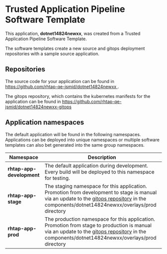 # Trusted Application Pipeline Software Template

This application, **dotnet14824newxx**, was created from a Trusted Application Pipeline Software Template.

The software templates create a new source and gitops deployment repositories with a sample source application. 

## Repositories

The source code for your application can be found in [https://github.com/rhtap-qe-jsmid/dotnet14824newxx ](https://github.com/rhtap-qe-jsmid/dotnet14824newxx ).
 
The gitops repository, which contains the kubernetes manifests for the application can be found in 
[https://github.com/rhtap-qe-jsmid/dotnet14824newxx-gitops ](https://github.com/rhtap-qe-jsmid/dotnet14824newxx-gitops ) 

## Application namespaces 

The default application will be found in the following namespaces. Applications can be deployed into unique namespaces or multiple software templates can also bet generated into the same group namespaces.  

|  Namespace   |  Description   |  
| -------- | -------- |   
| **rhtap-app-development** | The default application during development. Every build will be deployed to this namespace for testing. | 
| **rhtap-app-stage** | The staging namespace for this application. Promotion from development to stage is manual via an update to the [gitops repository](https://github.com/rhtap-qe-jsmid/dotnet14824newxx-gitops ) in the components/dotnet14824newxx/overlays/prod directory |  
| **rhtap-app-prod** | The production namespace for this application. Promotion from stage to production is manual via an update to the [gitops repository](https://github.com/rhtap-qe-jsmid/dotnet14824newxx-gitops ) in the components/dotnet14824newxx/overlays/prod directory | 